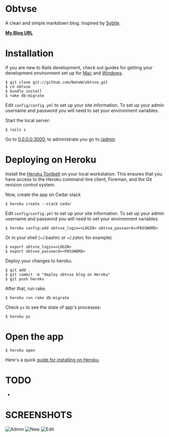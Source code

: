 Obtvse
================
A clean and simple markdown blog.  Inspired by [Svbtle](http://svbtle.com).

**[My Blog URL](http://sidsaquarius.in)**



Installation
============

If you are new to Rails development, check out guides for getting your development environment set up for [Mac](http://astonj.com/tech/setting-up-a-ruby-dev-enviroment-on-lion/) and [Windows](http://jelaniharris.com/2011/installing-ruby-on-rails-3-in-windows/).

    $ git clone git://github.com/NateW/obtvse.git
    $ cd obtvse
    $ bundle install
    $ rake db:migrate

Edit `config/config.yml` to set up your site information.  To set up your admin username and password you will need to set your environment variables.

Start the local server:

    $ rails s

Go to [0.0.0.0:3000](http://0.0.0.0:3000/), to administrate you go to [/admin](http://0.0.0.0:3000/admin)



Deploying on Heroku
===================

Install the [Heroku Toolbelt](https://toolbelt.herokuapp.com/) on your local workstation. This ensures that you have access to the Heroku command-line client, Foreman, and the Git revision control system.

Now, create the app on Cedar stack

    $ heroku create --stack cedar

Edit `config/config.yml` to set up your site information.  To set up your admin username and password you will need to set your environment variables. 

    $ heroku config:add obtvse_login=<LOGIN> obtvse_password=<PASSWORD>

Or in your shell (~/.bashrc or ~/.zshrc for example)

    $ export obtvse_login=<LOGIN>
    $ export obtvse_passowrd=<PASSWORD>

Deploy your changes to heroku.

    $ git add .
    $ git commit -m "deploy obtvse blog on Heroku"
    $ git push heroku

After that, run rake.

    $ heroku run rake db:migrate

Check `ps` to see the state of app's processes:

    $ heroku ps




Open the app
=======

    $ heroku open

Here's a quick [guide for installing on Heroku](http://natewienert.com/installing-obtvse-on-heroku).



TODO
====
- 



SCREENSHOTS
===========
![Admin](http://i.imgur.com/OVr7q.png)
![New](http://i.imgur.com/MTm2c.png)
![Edit](http://i.imgur.com/VSR7M.png)

